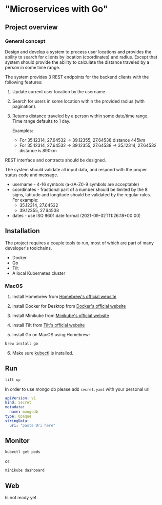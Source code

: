 # "Microservices with Go" 

## Project overview

### General concept

Design and develop a system to process user locations and provides the ability to search for clients by location (coordinates) and radius. Except that system should provide the ability to calculate the distance traveled by a person in some time range.

The system provides 3 REST endpoints for the backend clients with the following features:

1. Update current user location by the username.
2. Search for users in some location within the provided radius (with pagination).
3. Returns distance traveled by a person within some date/time range. Time range defaults to 1 day. 

    Examples: 

    - For 35.12314, 27.64532 → 39.12355, 27.64538 distance 445km
    - For 35.12314, 27.64532 → 39.12355, 27.64538 → 35.12314, 27.64532 distance is 890km

REST interface and contracts should be designed. 

The system should validate all input data, and respond with the proper status code and message. 

- username - 4-16 symbols (a-zA-Z0-9 symbols are acceptable)
- coordinates - fractional part of a number should be limited by the 8 signs, latitude and longitude should be validated by the regular rules. For example:
    - 35.12314, 27.64532
    - 39.12355, 27.64538
- dates - use ISO 8601 date format (2021-09-02T11:26:18+00:00)



## Installation
The project requires a couple tools to run, most of which are part of many developer's toolchains.

- Docker
- Go
- Tilt
- A local Kubernetes cluster

### MacOS

1. Install Homebrew from [Homebrew's official website](https://brew.sh/)

2. Install Docker for Desktop from [Docker's official website](https://www.docker.com/products/docker-desktop/)

3. Install Minikube from [Minikube's official website](https://minikube.sigs.k8s.io/docs/)

4. Install Tilt from [Tilt's official website](https://tilt.dev/)

5. Install Go on MacOS using Homebrew:
```bash
brew install go
```

6. Make sure [kubectl](https://kubernetes.io/docs/tasks/tools/install-kubectl-macos/) is installed.

## Run

```bash
tilt up
```

In order to use mongo db please add `secret.yaml` with your personal uri

```yaml
apiVersion: v1
kind: Secret
metadata:
  name: mongodb
type: Opaque
stringData:
  uri: "paste Uri here"

```

## Monitor

```bash
kubectl get pods
```

or

```bash
minikube dashboard
```

## Web 
Is not ready yet